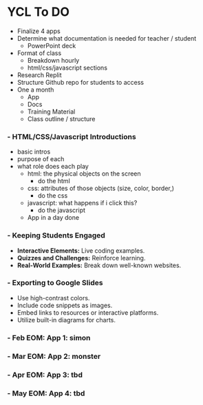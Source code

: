 # YCL To DO

- Finalize 4 apps
- Determine what documentation is needed for teacher / student
  - PowerPoint deck
- Format of class
  - Breakdown hourly
  - html/css/javascript sections
- Research Replit
- Structure Github repo for students to access
- One a month
  - App
  - Docs
  - Training Material
  - Class outline / structure

### - HTML/CSS/Javascript Introductions

- basic intros
- purpose of each
- what role does each play
  - html: the physical objects on the screen
    - do the html
  - css: attributes of those objects (size, color, border,)
    - do the css
  - javascript: what happens if i click this?
    - do the javascript
  - App in a day done

### - Keeping Students Engaged

- **Interactive Elements:** Live coding examples.
- **Quizzes and Challenges:** Reinforce learning.
- **Real-World Examples:** Break down well-known websites.

### - Exporting to Google Slides

- Use high-contrast colors.
- Include code snippets as images.
- Embed links to resources or interactive platforms.
- Utilize built-in diagrams for charts.

### - Feb EOM: App 1: simon

### - Mar EOM: App 2: monster

### - Apr EOM: App 3: tbd

### - May EOM: App 4: tbd
